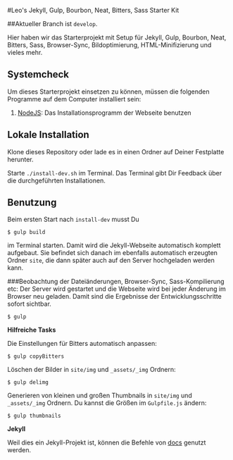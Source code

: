#Leo's Jekyll, Gulp, Bourbon, Neat, Bitters, Sass Starter Kit

##Aktueller Branch ist `develop`.

Hier haben wir das Starterprojekt mit Setup für Jekyll, Gulp, Bourbon, Neat, Bitters, Sass, Browser-Sync, Bildoptimierung, HTML-Minifizierung und vieles mehr.

## Systemcheck

Um dieses Starterprojekt einsetzen zu können, müssen die folgenden Programme auf dem Computer installiert sein:

1. [NodeJS](http://nodejs.org): Das Installationsprogramm der Webseite benutzen

## Lokale Installation

Klone dieses Repository oder lade es in einen Ordner auf Deiner Festplatte herunter.

Starte `./install-dev.sh` im Terminal. Das Terminal gibt Dir Feedback über die durchgeführten Installationen.

## Benutzung

Beim ersten Start nach `install-dev` musst Du
```shell
$ gulp build
```
im Terminal starten. Damit wird die Jekyll-Webseite automatisch komplett aufgebaut. Sie befindet sich danach im ebenfalls automatisch erzeugten Ordner `site`, die dann später auch auf den Server hochgeladen werden kann.

###Beobachtung der Dateiänderungen, Browser-Sync, Sass-Kompilierung etc:
Der Server wird gestartet und die Webseite wird bei jeder Änderung im Browser neu geladen. Damit sind die Ergebnisse der Entwicklungsschritte sofort sichtbar.
```shell
$ gulp
```

**Hilfreiche Tasks**

Die Einstellungen für Bitters automatisch anpassen:
```shell
$ gulp copyBitters
```

Löschen der Bilder in `site/img` und `_assets/_img` Ordnern:
```shell
$ gulp delimg
```

Generieren von kleinen und großen Thumbnails in `site/img` und `_assets/_img` Ordnern. Du kannst die Größen im `Gulpfile.js` ändern:
```shell
$ gulp thumbnails
```

**Jekyll**

Weil dies ein Jekyll-Projekt ist, können die Befehle von [docs](http://jekyllrb.com/docs/usage/) genutzt werden.
